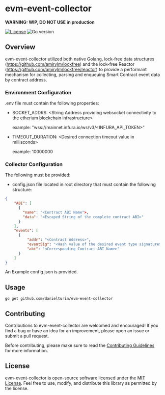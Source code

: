 # evm-event-collector

**WARNING: WIP, DO NOT USE in production**

[![License](https://img.shields.io/badge/license-MIT-blue.svg)](https://github.com/danielturin/evm-event-collector/blob/main/LICENSE)
![Go version](https://img.shields.io/badge/go-1.20-blue.svg)

## Overview
evm-event-collector utilized both native Golang, lock-free data structures (https://github.com/amirylm/lockfree) and the lock-free Reactor (https://github.com/amirylm/lockfree/reactor) to provide a performant mechanism for collecting, parsing and enqueuing Smart Contract event data by contract address. 

### Environment Configuration

.env file must contain the following properties:
* SOCKET_ADDRS: \<String Address providing websocket connectivity to the etherium blockchain infrastructure\>

  example: "wss://mainnet.infura.io/ws/v3/<INFURA_API_TOKEN>"
* TIMEOUT_DURATION: \<Desired connection timeout value in millisconds\>

  example: 10000000

### Collector Configuration
The following must be provided:

* config.json file located in root directory that must contain the following structure:

```json
{
    "ABI": [
      {
        "name": "<Contract ABI Name">,
        "data": "<Escaped String of the complete contract ABI>" 
      }
    ],
    "events": [
      { 
          "addr": "<Contract Address>", 
          "eventSig": "<Hash value of the desired event type signature>", 
          "abi": "<Corresponding Contract ABI Name>"
      }
    ]
}
```

An Example config.json is provided.

## Usage

```shell
go get github.com/danielturin/evm-event-collector
```

## Contributing

Contributions to evm-event-collector are welcomed and encouraged! If you find a bug or have an idea for an improvement, please open an issue or submit a pull request.

Before contributing, please make sure to read the [Contributing Guidelines](CONTRIBUTING.md) for more information.

## License

evm-event-collector is open-source software licensed under the [MIT License](LICENSE). Feel free to use, modify, and distribute this library as permitted by the license.
